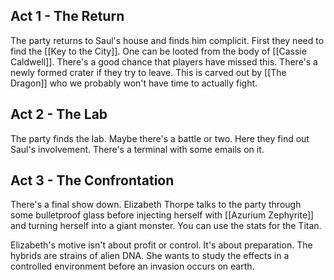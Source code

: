 ## Act 1 - The Return
The party returns to Saul's house and finds him complicit. First they need to find the [[Key to the City]]. One can be looted from the body of [[Cassie Caldwell]]. There's a good chance that players have missed this. There's a newly formed crater if they try to leave. This is carved out by [[The Dragon]] who we probably won't have time to actually fight.

## Act 2 - The Lab
The party finds the lab. Maybe there's a battle or two. Here they find out Saul's involvement. There's a terminal with some emails on it.

## Act 3 - The Confrontation
There's a final show down. Elizabeth Thorpe talks to the party through some bulletproof glass before injecting herself with [[Azurium Zephyrite]] and turning herself into a giant monster. You can use the stats for the Titan.

Elizabeth's motive isn't about profit or control. It's about preparation. The hybrids are strains of alien DNA. She wants to study the effects in a controlled environment before an invasion occurs on earth.